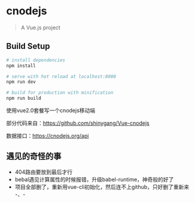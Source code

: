 # cnodejs

> A Vue.js project

## Build Setup

``` bash
# install dependencies
npm install

# serve with hot reload at localhost:8080
npm run dev

# build for production with minification
npm run build
```

使用vue2.0套餐写一个cnodejs移动端

部分代码来自：https://github.com/shinygang/Vue-cnodejs

数据接口：https://cnodejs.org/api


## 遇见的奇怪的事

* 404路由要放到最后才行
* bebal遇见计算属性的时候报错，升级babel-runtime，神奇般的好了
* 项目全部删了，重新用vue-cli初始化，然后连不上github，只好删了重新来 -、-